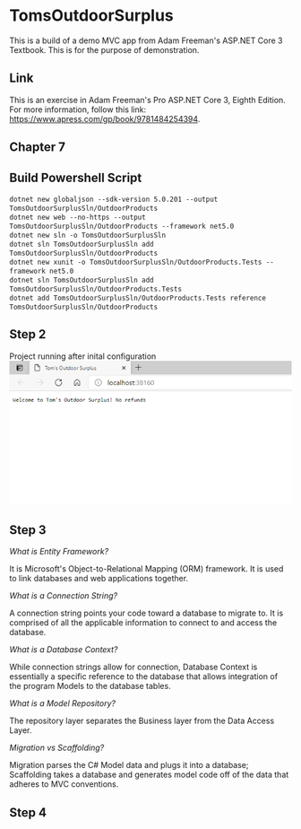 # TomsOutdoorSurplus
This is a build of a demo MVC app from Adam Freeman's ASP.NET Core 3 Textbook. This is for the purpose of demonstration.

## Link
This is an exercise in Adam Freeman's Pro ASP.NET Core 3, Eighth Edition. For more information, follow this link: https://www.apress.com/gp/book/9781484254394.

## Chapter 7
## Build Powershell Script

```
dotnet new globaljson --sdk-version 5.0.201 --output TomsOutdoorSurplusSln/OutdoorProducts
dotnet new web --no-https --output TomsOutdoorSurplusSln/OutdoorProducts --framework net5.0
dotnet new sln -o TomsOutdoorSurplusSln
dotnet sln TomsOutdoorSurplusSln add TomsOutdoorSurplusSln/OutdoorProducts
dotnet new xunit -o TomsOutdoorSurplusSln/OutdoorProducts.Tests --framework net5.0
dotnet sln TomsOutdoorSurplusSln add TomsOutdoorSurplusSln/OutdoorProducts.Tests 
dotnet add TomsOutdoorSurplusSln/OutdoorProducts.Tests reference TomsOutdoorSurplusSln/OutdoorProducts
```
## Step 2 
Project running after inital configuration
![image](https://github.com/MetelBrand/TomsOutdoorSurplus/blob/master/Images/sportsStore1.png)
## Step 3
*What is Entity Framework?*

It is Microsoft's Object-to-Relational Mapping (ORM) framework. It is used to link databases and web applications together.

*What is a Connection String?*

A connection string points your code toward a database to migrate to. It is comprised of all the applicable information to connect to and access the database.

*What is a Database Context?*

While connection strings allow for connection, Database Context is essentially a specific reference
to the database that allows integration of the program Models to the database tables.

*What is a Model Repository?*

The repository layer separates the Business layer from the Data Access Layer.

*Migration vs Scaffolding?*

Migration parses the C# Model data and plugs it into a database; Scaffolding takes a database and
generates model code off of the data that adheres to MVC conventions.
## Step 4
